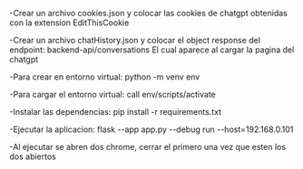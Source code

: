 -Crear un archivo cookies.json y colocar las cookies de chatgpt obtenidas con la extension EditThisCookie

-Crear un archivo chatHistory.json y colocar el object response del endpoint:
backend-api/conversations
El cual aparece al cargar la pagina del chatgpt

-Para crear en entorno virtual:
python -m venv env 

-Para cargar el entorno virtual:
call env/scripts/activate

-Instalar las dependencias:
pip install -r requirements.txt

-Ejecutar la aplicacion:
flask --app app.py --debug run --host=192.168.0.101

-Al ejecutar se abren dos chrome, cerrar el primero una vez que esten los dos abiertos


